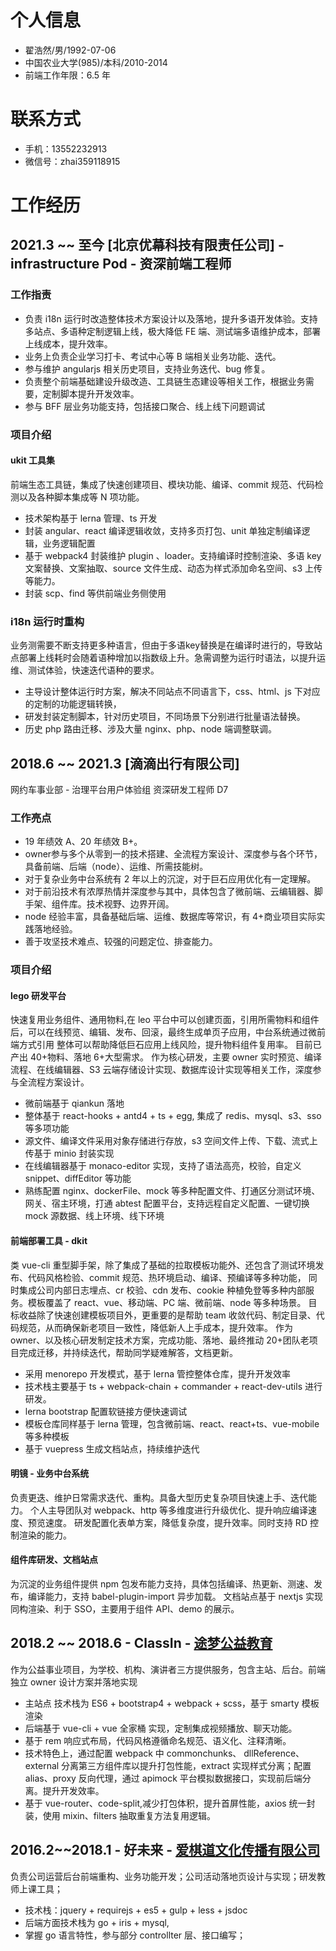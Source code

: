 # 个人信息

- 翟浩然/男/1992-07-06
- 中国农业大学(985)/本科/2010-2014
- 前端工作年限：6.5 年

# 联系方式

- 手机：13552232913
- 微信号：zhai359118915

# 工作经历

## 2021.3 ~~ 至今 [北京优幕科技有限责任公司] - infrastructure Pod - 资深前端工程师

### 工作指责

- 负责 i18n 运行时改造整体技术方案设计以及落地，提升多语开发体验。支持多站点、多语种定制逻辑上线，极大降低 FE 端、测试端多语维护成本，部署上线成本，提升效率。
- 业务上负责企业学习打卡、考试中心等 B 端相关业务功能、迭代。
- 参与维护 angularjs 相关历史项目，支持业务迭代、bug 修复。
- 负责整个前端基础建设升级改造、工具链生态建设等相关工作，根据业务需要，定制脚本提升开发效率。
- 参与 BFF 层业务功能支持，包括接口聚合、线上线下问题调试

### 项目介绍

#### ukit 工具集

前端生态工具链，集成了快速创建项目、模块功能、编译、commit 规范、代码检测以及各种脚本集成等 N 项功能。

- 技术架构基于 lerna 管理、ts 开发
- 封装 angular、react 编译逻辑收敛，支持多页打包、unit 单独定制编译逻辑，业务逻辑配置
- 基于 webpack4 封装维护 plugin 、loader。支持编译时控制渲染、多语 key 文案替换、文案抽取、source 文件生成、动态为样式添加命名空间、s3 上传等能力。
- 封装 scp、find 等供前端业务侧使用

### i18n 运行时重构

业务测需要不断支持更多种语言，但由于多语key替换是在编译时进行的，导致站点部署上线耗时会随着语种增加以指数级上升。急需调整为运行时语法，以提升运维、测试体验，快速迭代语种的要求。

- 主导设计整体运行时方案，解决不同站点不同语言下，css、html、js 下对应的定制的功能逻辑转换，
- 研发封装定制脚本，针对历史项目，不同场景下分别进行批量语法替换。
- 历史 php 路由迁移、涉及大量 nginx、php、node 端调整联调。

## 2018.6 ~~ 2021.3 [滴滴出行有限公司]

网约车事业部 - 治理平台用户体验组 资深研发工程师 D7

### 工作亮点

- 19 年绩效 A、20 年绩效 B+。
- owner参与多个从零到一的技术搭建、全流程方案设计、深度参与各个环节，具备前端、后端（node）、运维、所需技能树。
- 对于复杂业务中台系统有 2 年以上的沉淀，对于巨石应用优化有一定理解。
- 对于前沿技术有浓厚热情并深度参与其中，具体包含了微前端、云编辑器、脚手架、组件库。技术视野、边界开阔。
- node 经验丰富，具备基础后端、运维、数据库等常识，有 4+商业项目实际实践落地经验。
- 善于攻坚技术难点、较强的问题定位、排查能力。

### 项目介绍

#### lego 研发平台

快速复用业务组件、通用物料,在 leo 平台中可以创建页面，引用所需物料和组件后，可以在线预览、编辑、发布、回滚，最终生成单页子应用，中台系统通过微前端方式引用
整体可以帮助降低巨石应用上线风险，提升物料组件复用率。
目前已产出 40+物料、落地 6+大型需求。
作为核心研发，主要 owner 实时预览、编译流程、在线编辑器、S3 云端存储设计实现、数据库设计实现等相关工作，深度参与全流程方案设计。

- 微前端基于 qiankun 落地
- 整体基于 react-hooks + antd4 + ts + egg, 集成了 redis、mysql、s3、sso 等多项功能
- 源文件、编译文件采用对象存储进行存放，s3 空间文件上传、下载、流式上传基于 minio 封装实现
- 在线编辑器基于 monaco-editor 实现，支持了语法高亮，校验，自定义 snippet、diffEditor 等功能
- 熟练配置 nginx、dockerFile、mock 等多种配置文件、打通区分测试环境、网关、宿主环境，打通 abtest 配置平台，支持远程自定义配置、一键切换 mock 源数据、线上环境、线下环境

#### 前端部署工具 - dkit

类 vue-cli 重型脚手架，除了集成了基础的拉取模板功能外、还包含了测试环境发布、代码风格检验、commit 规范、热环境启动、编译、预编译等多种功能，
同时集成公司内部日志埋点、cr 校验、cdn 发布、cookie 种植免登等多种内部服务。模板覆盖了 react、vue、移动端、PC 端、微前端、node 等多种场景。
目标收益除了快速创建模板项目外，更重要的是帮助 team 收敛代码、制定目录、代码规范，从而确保新老项目一致性，降低新人上手成本，提升效率。
作为 owner、以及核心研发制定技术方案，完成功能、落地、最终推动 20+团队老项目完成迁移，并持续迭代，帮助同学疑难解答，文档更新。

- 采用 menorepo 开发模式，基于 lerna 管控整体仓库，提升开发效率
- 技术栈主要基于 ts + webpack-chain + commander + react-dev-utils 进行研发。
- lerna bootstrap 配置软链接方便快速调试
- 模板仓库同样基于 lerna 管理，包含微前端、react、react+ts、vue-mobile 等多种模板
- 基于 vuepress 生成文档站点，持续维护迭代

#### 明镜 - 业务中台系统

负责更迭、维护日常需求迭代、重构。具备大型历史复杂项目快速上手、迭代能力。
个人主导团队对 webpack、http 等多维度进行升级优化、提升响应编译速度、预览速度。
研发配置化表单方案，降低复杂度，提升效率。同时支持 RD 控制渲染的能力。

#### 组件库研发、文档站点

为沉淀的业务组件提供 npm 包发布能力支持，具体包括编译、热更新、测速、发布，编译能力，支持 babel-plugin-import 异步加载。
文档站点基于 nextjs 实现同构渲染、利于 SSO，主要用于组件 API、demo 的展示。

## 2018.2 ~~ 2018.6 - ClassIn - [途梦公益教育](http://www.tomoroe.cn/)

作为公益事业项目，为学校、机构、演讲者三方提供服务，包含主站、后台。前端独立 owner 设计方案并落地实现

- 主站点 技术栈为 ES6 + bootstrap4 + webpack + scss，基于 smarty 模板渲染
- 后端基于 vue-cli + vue 全家桶 实现，定制集成视频播放、聊天功能。
- 基于 rem 响应式布局，代码风格遵循命名规范、语义化、注释清晰。
- 技术特色上，通过配置 webpack 中 commonchunks、 dllReference、external 分离第三方组件库以提升打包性能，extract 实现样式分离；配置 alias、proxy 反向代理，通过 apimock 平台模拟数据接口，实现前后端分离。提升开发效率。
- 基于 vue-router、code-split,减少打包体积，提升首屏性能，axios 统一封装，使用 mixin、filters 抽取重复方法复用逻辑。

## 2016.2~~2018.1 - 好未来 - [爱棋道文化传播有限公司](http://www.iqidao.com)

负责公司运营后台前端重构、业务功能开发；公司活动落地页设计与实现；研发教师上课工具；

- 技术栈：jquery + requirejs + es5 + gulp + less + jsdoc
- 后端方面技术栈为 go + iris + mysql,
- 掌握 go 语言特性，参与部分 controllter 层、接口编写；

